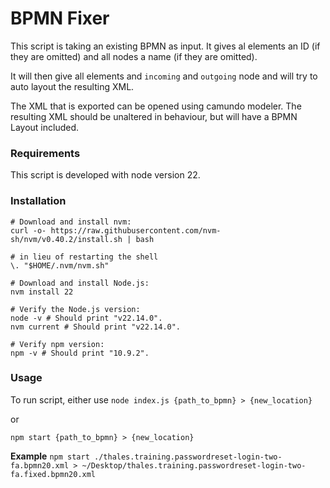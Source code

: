 # BPMN Fixer
This script is taking an existing BPMN as input. It gives al elements an ID (if they are omitted) and all nodes a name (if they are omitted).

It will then give all elements and `incoming` and `outgoing` node and will try to auto layout the resulting XML.

The XML that is exported can be opened using camundo modeler. The resulting XML should be unaltered in behaviour, but will have a BPMN Layout included.


### Requirements
This script is developed with node version 22.

### Installation
```
# Download and install nvm:
curl -o- https://raw.githubusercontent.com/nvm-sh/nvm/v0.40.2/install.sh | bash

# in lieu of restarting the shell
\. "$HOME/.nvm/nvm.sh"

# Download and install Node.js:
nvm install 22

# Verify the Node.js version:
node -v # Should print "v22.14.0".
nvm current # Should print "v22.14.0".

# Verify npm version:
npm -v # Should print "10.9.2".
```

### Usage
To run script, either use
```node index.js {path_to_bpmn} > {new_location}```

or

```npm start {path_to_bpmn} > {new_location}```

**Example**
```npm start ./thales.training.passwordreset-login-two-fa.bpmn20.xml > ~/Desktop/thales.training.passwordreset-login-two-fa.fixed.bpmn20.xml```